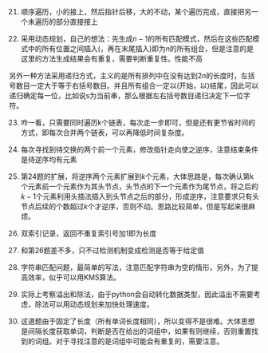 21. 顺序遍历，小的接上，然后指针后移，大的不动，某个遍历完成，直接把另一个未遍历的部分直接接上

22. 采用动态规划，自己的想法：先生成$n-1$的所有匹配模式，然后在这些匹配模式中的所有位置之间插入$($，再在末尾插入$)$即为$n$的所有组合，但是注意的是这里的方法生成结果会有重复，需要判断重复性。性能不高

另外一种方法采用递归方式，主义的是所有排列中在没有达到$2n$的长度时，左括号数目一定大于等于右括号数目。并且所有组合一定以$($开始，以$)$结尾，因此可以递归确定每一位，比如说s为当前串，那么根据左右括号数目递归决定下一位字符。

23. 咋一看，只需要同时遍历k个链表，每次走一步即可，但是还有更节省时间的方式，即每次合并两个链表，可以再降低时间复杂度。

24. 每次寻找到待交换的两个前一个元素，修改指针走向使之逆序，注意结束条件是待逆序均有元素

25. 第24题的扩展，将逆序两个元素扩展到$k$个元素，大体思路是，每次确认第k个元素前一个元素作为其头节点，头节点的下一个元素作为尾节点，将之后的$k-1$个元素利用头插法插入到头节点之后的部分，形成逆序，注意要求只有头节点后续的个数超过$k$个才逆序，否则不动。思路比较简单，但是写起来很麻烦。

26. 双索引记录，返回不重复索引号加1即为长度

27. 和第26题差不多，只不过检测机制变成检测是否等于给定值

28. 字符串匹配问题，最简单的写法，注意匹配字符串为空的情形，另外，为了提高效率，似乎可以用KMS算法。

29. 实际上考察溢出和除法，由于python会自动转化数据类型，因此溢出不需要考虑，除法可以用动态规划来加快处理速度。

30. 这道题由于固定了长度（所有单词长度相同），所以变得不是很难。大体思想是间隔长度获取单词，判断是否在给出的词组中，如果有则继续，否则重置找到的词组。对于寻找注意的是词组中可能会有重复的，需要注意。